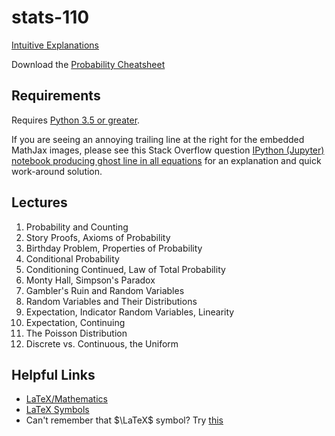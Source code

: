 # stats-110

[Intuitive Explanations](http://qr.ae/RUWURc)

Download the [Probability Cheatsheet](http://www.wzchen.com/probability-cheatsheet)


## Requirements

Requires [Python 3.5 or greater](https://www.python.org/downloads/release/python-350/).

If you are seeing an annoying trailing line at the right for the embedded MathJax images,
please see this Stack Overflow question [IPython (Jupyter) notebook producing ghost line in all
equations](http://stackoverflow.com/questions/35171714/ipython-jupyter-notebook-producing-ghost-line-in-all-equations) for an explanation and quick work-around solution.


## Lectures

1. Probability and Counting
1. Story Proofs, Axioms of Probability
1. Birthday Problem, Properties of Probability
1. Conditional Probability
1. Conditioning Continued, Law of Total Probability
1. Monty Hall, Simpson's Paradox
1. Gambler's Ruin and Random Variables
1. Random Variables and Their Distributions
1. Expectation, Indicator Random Variables, Linearity
1. Expectation, Continuing
1. The Poisson Distribution
1. Discrete vs. Continuous, the Uniform



## Helpful Links

* [LaTeX/Mathematics](https://en.wikibooks.org/wiki/LaTeX/Mathematics)
* [LaTeX Symbols](https://www.artofproblemsolving.com/wiki/index.php/LaTeX:Symbols)
* Can't remember that $\LaTeX$ symbol? Try [this](http://detexify.kirelabs.org/classify.html)
